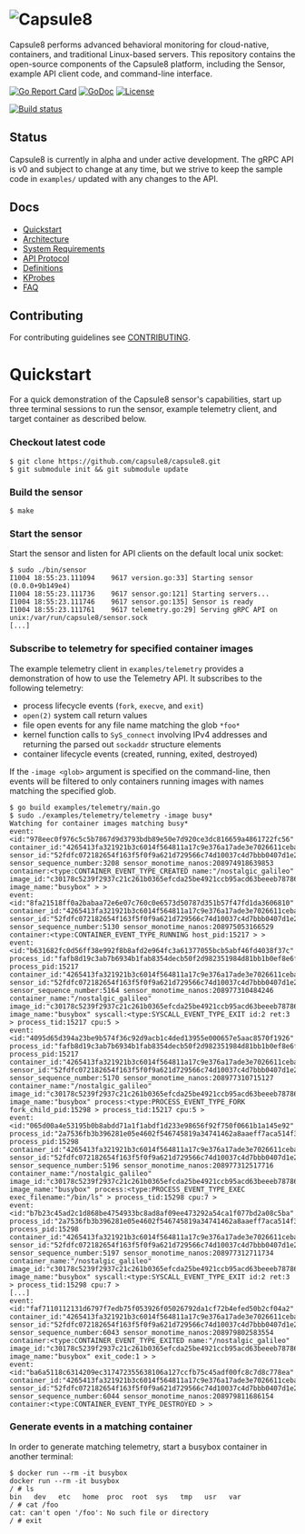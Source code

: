 ![Capsule8](docs/images/capsule8.png?raw=true "Capsule8 logo") 
==============================================================

Capsule8 performs advanced behavioral monitoring for cloud-native,
containers, and traditional Linux-based servers. This repository
contains the open-source components of the Capsule8 platform,
including the Sensor, example API client code, and command-line
interface.

[![Go Report Card](https://goreportcard.com/badge/github.com/capsule8/capsule8)](https://goreportcard.com/report/github.com/capsule8/capsule8)
[![GoDoc](https://godoc.org/github.com/capsule8/capsule8?status.svg)](https://godoc.org/github.com/capsule8/capsule8)
[![License](https://img.shields.io/badge/License-Apache%202.0-blue.svg)](https://github.com/capsule8/capsule8/blob/master/LICENSE)

[![Build status](https://badge.buildkite.com/3699f0aa9a68fde246250dc3615b2bfa5f1792c81e7291f864.svg?master)](https://buildkite.com/capsule8/capsule8)

## Status

Capsule8 is currently in alpha and under active development. The gRPC
API is v0 and subject to change at any time, but we strive to keep the
sample code in `examples/` updated with any changes to the API.

## Docs

  * [Quickstart](#Quickstart)
  * [Architecture](docs/Architecture.md)
  * [System Requirements](docs/System-Requirements.md)
  * [API Protocol](docs/API.md)
  * [Definitions](docs/Definitions.md)
  * [KProbes](docs/KProbes.md)
  * [FAQ](docs/FAQ.md)

## Contributing

For contributing guidelines see [CONTRIBUTING](./CONTRIBUTING.md).


# Quickstart

For a quick demonstration of the Capsule8 sensor's capabilities, start
up three terminal sessions to run the sensor, example telemetry
client, and target container as described below.

### Checkout latest code

```
$ git clone https://github.com/capsule8/capsule8.git
$ git submodule init && git submodule update
```

### Build the sensor

```
$ make
```

### Start the sensor

Start the sensor and listen for API clients on the default local unix
socket:

```
$ sudo ./bin/sensor
I1004 18:55:23.111094    9617 version.go:33] Starting sensor (0.0.0+9b149e4)
I1004 18:55:23.111736    9617 sensor.go:121] Starting servers...
I1004 18:55:23.111746    9617 sensor.go:135] Sensor is ready
I1004 18:55:23.111761    9617 telemetry.go:29] Serving gRPC API on unix:/var/run/capsule8/sensor.sock
[...]
```

### Subscribe to telemetry for specified container images

The example telemetry client in `examples/telemetry` provides a
demonstration of how to use the Telemetry API. It subscribes to the
following telemetry:
- process lifecycle events (`fork`, `execve`, and `exit`)
- `open(2)` system call return values
- file open events for any file name matching the glob `*foo*`
- kernel function calls to `SyS_connect` involving IPv4 addresses and
  returning the parsed out `sockaddr` structure elements
- container lifecycle events (created, running, exited, destroyed)

If the `-image <glob>` argument is specified on the command-line, then
events will be filtered to only containers running images with names
matching the specified glob.

```
$ go build examples/telemetry/main.go
$ sudo ./examples/telemetry/telemetry -image busy*
Watching for container images matching busy*
event:<id:"978eec0f976c5c5b7867d9d3793bdb89e50e7d920ce3dc816659a4861722fc56" container_id:"4265413fa321921b3c6014f564811a17c9e376a17ade3e7026611ceba48ed955" sensor_id:"52fdfc072182654f163f5f0f9a621d729566c74d10037c4d7bbb0407d1e2c649" sensor_sequence_number:3208 sensor_monotime_nanos:208974918639853 container:<type:CONTAINER_EVENT_TYPE_CREATED name:"/nostalgic_galileo" image_id:"c30178c5239f2937c21c261b0365efcda25be4921ccb95acd63beeeb78786f27" image_name:"busybox" > > 
event:<id:"8fa21518ff0a2babaa72e6e07c760c0e6573d50787d351b57f47fd1da3606810" container_id:"4265413fa321921b3c6014f564811a17c9e376a17ade3e7026611ceba48ed955" sensor_id:"52fdfc072182654f163f5f0f9a621d729566c74d10037c4d7bbb0407d1e2c649" sensor_sequence_number:5130 sensor_monotime_nanos:208975053166529 container:<type:CONTAINER_EVENT_TYPE_RUNNING host_pid:15217 > > 
event:<id:"b631682fc0d56ff38e992f8b8afd2e964fc3a61377055bcb5abf46fd4038f37c" process_id:"fafb8d19c3ab7b6934b1fab8354decb50f2d982351984d81bb1b0ef8e6fcf586" process_pid:15217 container_id:"4265413fa321921b3c6014f564811a17c9e376a17ade3e7026611ceba48ed955" sensor_id:"52fdfc072182654f163f5f0f9a621d729566c74d10037c4d7bbb0407d1e2c649" sensor_sequence_number:5164 sensor_monotime_nanos:208977310484246 container_name:"/nostalgic_galileo" image_id:"c30178c5239f2937c21c261b0365efcda25be4921ccb95acd63beeeb78786f27" image_name:"busybox" syscall:<type:SYSCALL_EVENT_TYPE_EXIT id:2 ret:3 > process_tid:15217 cpu:5 > 
event:<id:"4095d65d394a23be9b574f36c92d9acb1c4ded13955e000657e5aac8570f1926" process_id:"fafb8d19c3ab7b6934b1fab8354decb50f2d982351984d81bb1b0ef8e6fcf586" process_pid:15217 container_id:"4265413fa321921b3c6014f564811a17c9e376a17ade3e7026611ceba48ed955" sensor_id:"52fdfc072182654f163f5f0f9a621d729566c74d10037c4d7bbb0407d1e2c649" sensor_sequence_number:5170 sensor_monotime_nanos:208977310715127 container_name:"/nostalgic_galileo" image_id:"c30178c5239f2937c21c261b0365efcda25be4921ccb95acd63beeeb78786f27" image_name:"busybox" process:<type:PROCESS_EVENT_TYPE_FORK fork_child_pid:15298 > process_tid:15217 cpu:5 > 
event:<id:"065d00a4e53195b0b8abdd71a1f1abdf1d233e98656f92f750f0661b1a145e92" process_id:"2a7536fb3b396281e05e4602f546745819a34741462a8aaeff7aca514f3b2898" process_pid:15298 container_id:"4265413fa321921b3c6014f564811a17c9e376a17ade3e7026611ceba48ed955" sensor_id:"52fdfc072182654f163f5f0f9a621d729566c74d10037c4d7bbb0407d1e2c649" sensor_sequence_number:5196 sensor_monotime_nanos:208977312517716 container_name:"/nostalgic_galileo" image_id:"c30178c5239f2937c21c261b0365efcda25be4921ccb95acd63beeeb78786f27" image_name:"busybox" process:<type:PROCESS_EVENT_TYPE_EXEC exec_filename:"/bin/ls" > process_tid:15298 cpu:7 > 
event:<id:"b7b23c45ad2c1d868be4754933bc8ad8af09ee473292a54ca1f077bd2a08c5ba" process_id:"2a7536fb3b396281e05e4602f546745819a34741462a8aaeff7aca514f3b2898" process_pid:15298 container_id:"4265413fa321921b3c6014f564811a17c9e376a17ade3e7026611ceba48ed955" sensor_id:"52fdfc072182654f163f5f0f9a621d729566c74d10037c4d7bbb0407d1e2c649" sensor_sequence_number:5197 sensor_monotime_nanos:208977312711734 container_name:"/nostalgic_galileo" image_id:"c30178c5239f2937c21c261b0365efcda25be4921ccb95acd63beeeb78786f27" image_name:"busybox" syscall:<type:SYSCALL_EVENT_TYPE_EXIT id:2 ret:3 > process_tid:15298 cpu:7 > 
[...]
event:<id:"faf7110112131d6797f7edb75f053926f05026792da1cf72b4efed50b2cf04a2" container_id:"4265413fa321921b3c6014f564811a17c9e376a17ade3e7026611ceba48ed955" sensor_id:"52fdfc072182654f163f5f0f9a621d729566c74d10037c4d7bbb0407d1e2c649" sensor_sequence_number:6043 sensor_monotime_nanos:208979802583554 container:<type:CONTAINER_EVENT_TYPE_EXITED name:"/nostalgic_galileo" image_id:"c30178c5239f2937c21c261b0365efcda25be4921ccb95acd63beeeb78786f27" image_name:"busybox" exit_code:1 > > 
event:<id:"ba6a5118c6314209ec317472355638106a127ccfb75c45adf00fc8c7d8c778ea" container_id:"4265413fa321921b3c6014f564811a17c9e376a17ade3e7026611ceba48ed955" sensor_id:"52fdfc072182654f163f5f0f9a621d729566c74d10037c4d7bbb0407d1e2c649" sensor_sequence_number:6044 sensor_monotime_nanos:208979811686154 container:<type:CONTAINER_EVENT_TYPE_DESTROYED > > 
```

### Generate events in a matching container

In order to generate matching telemetry, start a busybox container in another terminal:

```
$ docker run --rm -it busybox
docker run --rm -it busybox
/ # ls
bin   dev   etc   home  proc  root  sys   tmp   usr   var
/ # cat /foo
cat: can't open '/foo': No such file or directory
/ # exit
```
